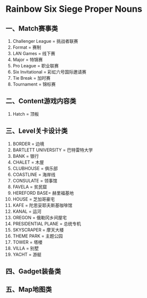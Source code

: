 **Rainbow Six Siege Proper Nouns**
==================================
 
 一、Match赛事类
 -------------------
 
 1. Challenger League = 挑战者联赛
 2. Format = 赛制
 3. LAN Games = 线下赛
 4. Major = 特锦赛
 5. Pro League = 职业联赛
 6. Six Invitational = 彩虹六号国际邀请赛
 7. Tie Break = 加时赛
 8. Tournament = 锦标赛
 
 二、Content游戏内容类
 --------------------
 
 1. Hatch = 顶板
 
 三、Level关卡设计类
 ------------------
 
 1. BORDER = 边境
 2. BARTLETT UNIVERSITY = 巴特雷特大学
 3. BANK = 银行
 4. CHALET = 木屋
 5. CLUBHOUSE = 俱乐部
 6. COASTLINE = 海岸线
 7. CONSULATE = 领事馆
 8. FAVELA = 贫民窟
 9. HEREFORD BASE= 赫里福基地
 10. HOUSE = 芝加哥豪宅
 11. KAFE = 陀思妥耶夫斯基咖啡馆
 12. KANAL = 运河
 13. OREGON = 俄勒冈乡间屋宅
 14. PRESIDENTIAL PLANE = 总统专机
 15. SKYSCRAPER = 摩天大楼
 16. THEME PARK = 主题公园
 17. TOWER = 塔楼
 18. VILLA = 别墅
 19. YACHT = 游艇

 四、Gadget装备类
 ----------------
 
 
 
 五、Map地图类
 -------------
 
